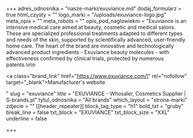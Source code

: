 +++
adres_odnosnika = "nasze-marki/exuviance.md"
dodaj_formularz = true
html_czysty = ""
logo_marki = "/uploads/exuviance-logo.jpg"
meta_opis = ""
meta_robots = ""
opis_pod_naglowiekm = "Exuviance is an intensive medical care aimed at beauty, cosmetic and medical salons. These are specialized professional treatments adapted to different types and needs of the skin, supported by scientifically advanced, user-friendly home care. The heart of the brand are innovative and technologically advanced product ingredients - Exuviance beauty molecules - with effectiveness confirmed by clinical trials, protected by numerous patents.\n\n    <p><a class=\"brand_link\" href=\"https://www.exuviance.com/\" rel=\"nofollow\" target=\"_blank\">Manufacturer's website</a></p>"
slug = "exuviance"
title = "EXUVIANCE - Whosaler, Cosmetics Supplier | S-brands.pl"
tytul_odnosnika = "All brands"
which_layout = "strona-marki"
zdjecie = ""
[[header_repeater]]
block_tag_type = "h1"
bold_txt = "gruby"
break_line = false
txt_block = "EXUVIANCE"
txt_block_size = "XXL"
underline = false

+++
